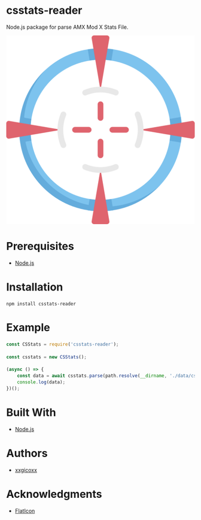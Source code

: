 # csstats-reader
Node.js package for parse AMX Mod X Stats File.

<p align="center">
  <img src="assets/imgs/csstats.png">
</p>

# Prerequisites
* [Node.js](https://nodejs.org/en/)

# Installation
````
npm install csstats-reader
````

# Example
```javascript
const CSStats = require('csstats-reader');

const csstats = new CSStats();

(async () => {
    const data = await csstats.parse(path.resolve(__dirname, './data/csstats.dat'));
    console.log(data);
})();
```

# Built With
* [Node.js](https://nodejs.org/en/)

# Authors
* [xxgicoxx](https://github.com/xxgicoxx)

# Acknowledgments
* [FlatIcon](https://www.flaticon.com/)